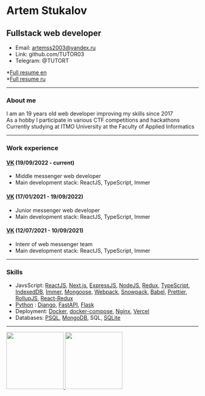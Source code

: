 # Artem Stukalov

## Fullstack web developer

- Email: artemss2003@yandex.ru
- Link: github.com/TUTOR03
- Telegram: @TUTORT

\*[Full resume en](https://github.com/TUTOR03/TUTOR03/blob/main/Full_resume_en.pdf)  
\*[Full resume ru](https://github.com/TUTOR03/TUTOR03/blob/main/Full_resume_ru.pdf)

---

### About me

I am an 19 years old web developer improving my skills since 2017  
As a hobby I participate in various CTF competitions and hackathons  
Currently studying at ITMO University at the Faculty of Applied Informatics

---

### Work experience

#### [VK](https://vk.com) (19/09/2022 - current)

- Middle messenger web developer
- Main development stack: ReactJS, TypeScript, Immer

#### [VK](https://vk.com) (17/01/2021 - 19/09/2022)

- Junior messenger web developer
- Main development stack: ReactJS, TypeScript, Immer

#### [VK](https://vk.com) (12/07/2021 - 10/09/2021)

- Intenr of web messenger team
- Main development stack: ReactJS, TypeScript, Immer

---

### Skills

- JavsScript: [ReactJS](https://reactjs.org), [Next.js](https://nextjs.org), [ExpressJS](https://expressjs.com), [NodeJS](https://nodejs.org), [Redux](https://redux.js.org), [TypeScript](https://www.typescriptlang.org), [IndexedDB](https://github.com/jakearchibald/idb), [Immer](https://immerjs.github.io/immer), [Mongoose](https://mongoosejs.com), [Webpack](https://webpack.js.org), [Snowpack](https://www.snowpack.dev), [Babel](https://babeljs.io), [Prettier](https://prettier.io), [RollupJS](https://rollupjs.org), [React-Redux](https://react-redux.js.org)
- [Python](https://www.python.org) : [Django](https://www.djangoproject.com), [FastAPI](https://fastapi.tiangolo.com), [Flask](https://flask.palletsprojects.com)
- Deployment: [Docker](https://www.docker.com), [docker-compose](https://docs.docker.com/compose), [Nginx](https://nginx.org), [Vercel](https://vercel.com)
- Databases: [PSQL](https://postgrespro.ru), [MongoDB](https://www.mongodb.com), SQL, [SQLite](https://www.sqlite.org)

---

<a href="http://stuvars.com/"><img height="150" src="https://github-readme-stats.vercel.app/api?username=TUTOR03&show_icons=true&include_all_commits=true&count_private=true&theme=dark" />
<img height="150" src="https://github-readme-stats.vercel.app/api/top-langs/?username=TUTOR03&layout=compact&theme=dark" /></a>

